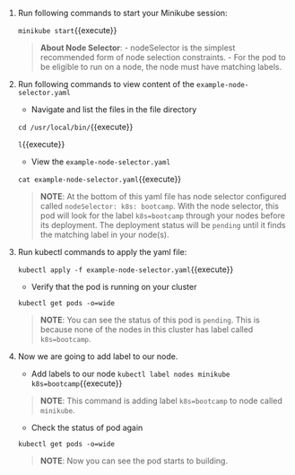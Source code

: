 1. Run following commands to start your Minikube session:

    `minikube start`{{execute}}

    >**About Node Selector**:
        - nodeSelector is the simplest recommended form of node selection constraints.
        - For the pod to be eligible to run on a node, the node must have matching labels.

2. Run following commands to view content of the `example-node-selector.yaml`
   
    - Navigate and list the files in the file directory

    `cd /usr/local/bin/`{{execute}}

    `l`{{execute}}

    - View the `example-node-selector.yaml`

    `cat example-node-selector.yaml`{{execute}}

    >**NOTE**: At the bottom of this yaml file has node selector configured called `nodeSelector: k8s: bootcamp`. With the node selector, this pod will look for the label `k8s=bootcamp` through your nodes before its deployment. The deployment status will be `pending` until it finds the matching label in your node(s).

3. Run kubectl commands to apply the yaml file:

    `kubectl apply -f example-node-selector.yaml`{{execute}}

    - Verify that the pod is running on your cluster

    `kubectl get pods -o=wide`

    >**NOTE**: You can see the status of this pod is `pending`. This is because none of the nodes in this cluster has label called `k8s=bootcamp`.

4. Now we are going to add label to our node.

    - Add labels to our node
    `kubectl label nodes minikube k8s=bootcamp`{{execute}}

    >**NOTE**: This command is adding label `k8s=bootcamp` to node called `minikube`.

    - Check the status of pod again

    `kubectl get pods -o=wide`

    >**NOTE**: Now you can see the pod starts to building.